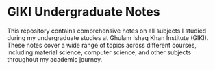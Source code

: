 # GIKI Undergraduate Notes

This repository contains comprehensive notes on all subjects I studied during my undergraduate studies at Ghulam Ishaq Khan Institute (GIKI). These notes cover a wide range of topics across different courses, including material science, computer science, and other subjects throughout my academic journey.